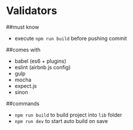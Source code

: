 # Validators

##must know
- execute `npm run build` before pushing commit

##comes with
- babel (es6 + plugins)
- eslint (airbnb js config)
- gulp
- mocha
- expect.js
- sinon

##commands
- `npm run build` to build project into `lib` folder
- `npm run dev` to start auto build on save
